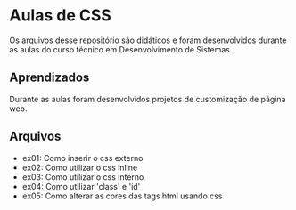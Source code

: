 # Aulas de CSS

Os arquivos desse repositório são didáticos e foram desenvolvidos durante as aulas do curso técnico em Desenvolvimento de Sistemas.


## Aprendizados

Durante as aulas foram desenvolvidos projetos de customização de página web.

## Arquivos
* ex01: Como inserir o css externo
* ex02: Como utilizar o css inline
* ex03: Como utilizar o css interno
* ex04: Como utilizar 'class' e 'id'
* ex05: Como alterar as cores das tags html usando css

